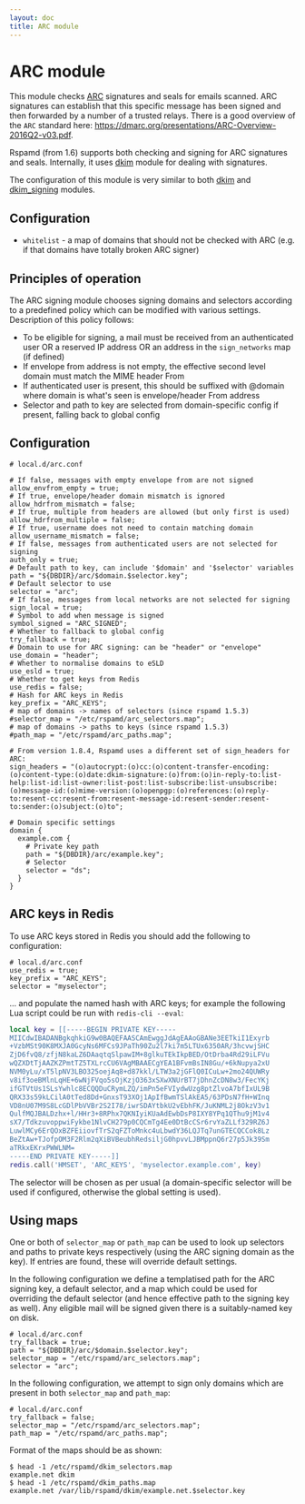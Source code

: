 ```yaml
---
layout: doc
title: ARC module
---
```


# ARC module

This module checks [ARC](http://arc-spec.org/) signatures and seals for emails scanned.
ARC signatures can establish that this specific message has been signed and then forwarded by a number of  a trusted relays. There is a good overview of the `ARC` standard here: <https://dmarc.org/presentations/ARC-Overview-2016Q2-v03.pdf>.

Rspamd (from 1.6) supports both checking and signing for ARC signatures and seals. Internally, it uses [dkim](./dkim.html) module for dealing with signatures.

The configuration of this module is very similar to both  [dkim](./dkim.html) and  [dkim_signing](./dkim_signing.html) modules.

## Configuration

- `whitelist` - a map of domains that should not be checked with ARC (e.g. if that domains have totally broken ARC signer)

## Principles of operation

The ARC signing module chooses signing domains and selectors according to a predefined policy which can be modified with various settings. Description of this policy follows:

 * To be eligible for signing, a mail must be received from an authenticated user OR a reserved IP address OR an address in the `sign_networks` map (if defined)
 * If envelope from address is not empty, the effective second level domain must match the MIME header From
 * If authenticated user is present, this should be suffixed with @domain where domain is what's seen is envelope/header From address
 * Selector and path to key are selected from domain-specific config if present, falling back to global config

## Configuration

~~~ucl
# local.d/arc.conf

# If false, messages with empty envelope from are not signed
allow_envfrom_empty = true;
# If true, envelope/header domain mismatch is ignored
allow_hdrfrom_mismatch = false;
# If true, multiple from headers are allowed (but only first is used)
allow_hdrfrom_multiple = false;
# If true, username does not need to contain matching domain
allow_username_mismatch = false;
# If false, messages from authenticated users are not selected for signing
auth_only = true;
# Default path to key, can include '$domain' and '$selector' variables
path = "${DBDIR}/arc/$domain.$selector.key";
# Default selector to use
selector = "arc";
# If false, messages from local networks are not selected for signing
sign_local = true;
# Symbol to add when message is signed
symbol_signed = "ARC_SIGNED";
# Whether to fallback to global config
try_fallback = true;
# Domain to use for ARC signing: can be "header" or "envelope"
use_domain = "header";
# Whether to normalise domains to eSLD
use_esld = true;
# Whether to get keys from Redis
use_redis = false;
# Hash for ARC keys in Redis
key_prefix = "ARC_KEYS";
# map of domains -> names of selectors (since rspamd 1.5.3)
#selector_map = "/etc/rspamd/arc_selectors.map";
# map of domains -> paths to keys (since rspamd 1.5.3)
#path_map = "/etc/rspamd/arc_paths.map";

# From version 1.8.4, Rspamd uses a different set of sign_headers for ARC:
sign_headers = "(o)autocrypt:(o)cc:(o)content-transfer-encoding:(o)content-type:(o)date:dkim-signature:(o)from:(o)in-reply-to:list-help:list-id:list-owner:list-post:list-subscribe:list-unsubscribe:(o)message-id:(o)mime-version:(o)openpgp:(o)references:(o)reply-to:resent-cc:resent-from:resent-message-id:resent-sender:resent-to:sender:(o)subject:(o)to";

# Domain specific settings
domain {
  example.com {
    # Private key path
    path = "${DBDIR}/arc/example.key";
    # Selector
    selector = "ds";
  }
}
~~~

## ARC keys in Redis

To use ARC keys stored in Redis you should add the following to configuration:

~~~ucl
# local.d/arc.conf
use_redis = true;
key_prefix = "ARC_KEYS";
selector = "myselector";
~~~

... and populate the named hash with ARC keys; for example the following Lua script could be run with `redis-cli --eval`:

~~~lua
local key = [[-----BEGIN PRIVATE KEY-----
MIICdwIBADANBgkqhkiG9w0BAQEFAASCAmEwggJdAgEAAoGBANe3EETkiI1Exyrb
+VzbMSt90K8MXJA0GcyNs6MFCs9JPaTh90Zu2l7ki7m5LTUx6350AR/3hcvwjSHC
ZjD6fvQ8/zfjN8kaLZ6DAaqtqSlpawIM+8glkuTEkIkpBED/OtDrba4Rd29iLFVu
wQZXDtTjAAZKZPmtTZ5TXLrcCU6VAgMBAAECgYEA1BFvmBsIN8Gu/+6kNupya2xU
NVM0yLu/xT5lpNV3LBO325oejAq8+d87kkl/LTW3a2jGFlQ0ICuLw+2mo24QUWRy
v8if3oeBMlnLqHE+6wNjFVqo5sOjKzjO363xSXwXNUrBT7jDhnZcDN8w3/FecYKj
ifGTVtUs1SLsYwhlc8ECQQDuCRymLZQ/imPn5eFVIydwUzg8ptZlvoA7bfIxUL9B
QRX33s59kLCilA0tTed8Dd+GnxsT93XOj1ApIfBwmTSlAkEA5/63PDsN7fH+WInq
VD8nU07M9S8LcGDlPbVVBr2S2I78/iwrSDAYtbkU2vEbhFK/JuKNML2j8OkzV3v1
QulfMQJBALDzhx+l/HHr3+8RPhx7QKNIyiKUaAdEwbDsP8IXY8YPq1QThu9jM1v4
sX7/TdkzuvoppwiFykbe1NlvCH279p0CQCmTg4Ee0DtBcCSr6rvYaZLLf329RZ6J
LuwlMCy6ErQOxBZFEiiovfTrS2qFZToMnkc4uLbwdY36LQJTq7unGTECQCCok8Lz
BeZtAw+TJofpOM3F2Rlm2qXiBVBeubhRedsiljG0hpvvLJBMppnQ6r27p5Jk39Sm
aTRkxEKrxPWWLNM=
-----END PRIVATE KEY-----]]
redis.call('HMSET', 'ARC_KEYS', 'myselector.example.com', key)
~~~

The selector will be chosen as per usual (a domain-specific selector will be used if configured, otherwise the global setting is used).

## Using maps

One or both of `selector_map` or `path_map` can be used to look up selectors and paths to private keys respectively (using the ARC signing domain as the key). If entries are found, these will override default settings.

In the following configuration we define a templatised path for the ARC signing key, a default selector, and a map which could be used for overriding the default selector (and hence effective path to the signing key as well). Any eligible mail will be signed given there is a suitably-named key on disk.

~~~ucl
# local.d/arc.conf
try_fallback = true;
path = "${DBDIR}/arc/$domain.$selector.key";
selector_map = "/etc/rspamd/arc_selectors.map";
selector = "arc";
~~~

In the following configuration, we attempt to sign only domains which are present in both `selector_map` and `path_map`:

~~~ucl
# local.d/arc.conf
try_fallback = false;
selector_map = "/etc/rspamd/arc_selectors.map";
path_map = "/etc/rspamd/arc_paths.map";
~~~

Format of the maps should be as shown:

~~~
$ head -1 /etc/rspamd/dkim_selectors.map
example.net dkim
$ head -1 /etc/rspamd/dkim_paths.map
example.net /var/lib/rspamd/dkim/example.net.$selector.key
~~~

